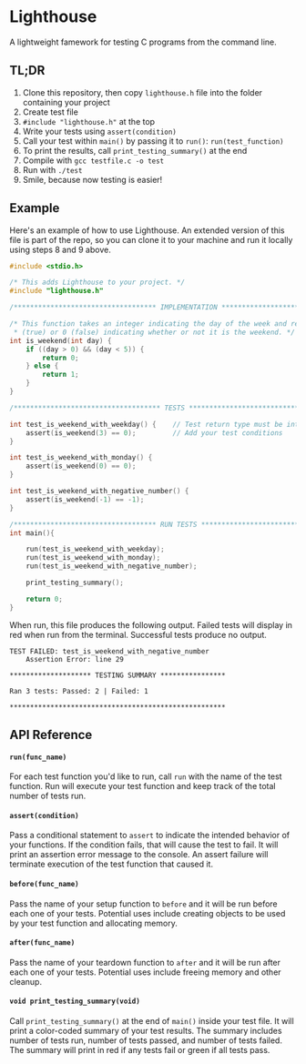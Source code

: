 # Lighthouse
A lightweight famework for testing C programs from the command line.

## TL;DR

1. Clone this repository, then copy `lighthouse.h` file into the folder containing your project
2. Create test file
3. `#include "lighthouse.h"` at the top
4. Write your tests using `assert(condition)`
5. Call your test within `main()` by passing it to `run()`: `run(test_function)`
6. To print the results, call `print_testing_summary()` at the end
7. Compile with `gcc testfile.c -o test`
8. Run with `./test`
9. Smile, because now testing is easier!

## Example

Here's an example of how to use Lighthouse. An extended version of this file is part of the repo, so you can clone it to your machine and run it locally using steps 8 and 9 above.

```c
#include <stdio.h>

/* This adds Lighthouse to your project. */
#include "lighthouse.h"

/*********************************** IMPLEMENTATION *************************/

/* This function takes an integer indicating the day of the week and returns 1
 * (true) or 0 (false) indicating whether or not it is the weekend. */
int is_weekend(int day) {
    if ((day > 0) && (day < 5)) {
        return 0;
    } else {
        return 1;
    }
}

/************************************ TESTS ******************************/

int test_is_weekend_with_weekday() {    // Test return type must be int
    assert(is_weekend(3) == 0);         // Add your test conditions
}

int test_is_weekend_with_monday() {
    assert(is_weekend(0) == 0);
}

int test_is_weekend_with_negative_number() {
    assert(is_weekend(-1) == -1);
}

/*********************************** RUN TESTS ****************************/
int main(){

    run(test_is_weekend_with_weekday);
    run(test_is_weekend_with_monday);
    run(test_is_weekend_with_negative_number);

    print_testing_summary();

    return 0;
}
```

When run, this file produces the following output. Failed tests will display in red when run from the terminal. Successful tests produce no output.

    TEST FAILED: test_is_weekend_with_negative_number
        Assertion Error: line 29

    ******************** TESTING SUMMARY ****************

    Ran 3 tests: Passed: 2 | Failed: 1

    *****************************************************


## API Reference

#### `run(func_name)`

For each test function you'd like to run, call `run` with the name of the test function. Run will execute your test function and keep track of the total number of tests run.


#### `assert(condition)`

Pass a conditional statement to `assert` to indicate the intended behavior of your functions. If the condition fails, that will cause the test to fail. It will print an assertion error message to the console. An assert failure will terminate execution of the test function that caused it.


#### `before(func_name)`

Pass the name of your setup function to `before` and it will be run before each one of your tests. Potential uses include creating objects to be used by your test function and allocating memory.


#### `after(func_name)`

Pass the name of your teardown function to `after` and it will be run after each one of your tests. Potential uses include freeing memory and other cleanup.


#### `void print_testing_summary(void)`

Call `print_testing_summary()` at the end of `main()` inside your test file. It will print a color-coded summary of your test results. The summary includes number of tests run, number of tests passed, and number of tests failed. The summary will print in red if any tests fail or green if all tests pass.

